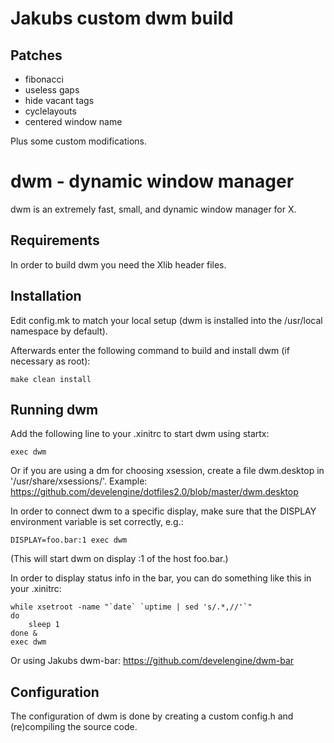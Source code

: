 # Jakubs custom dwm build

## Patches
- fibonacci
- useless gaps
- hide vacant tags
- cyclelayouts
- centered window name

Plus some custom modifications.


# dwm - dynamic window manager
dwm is an extremely fast, small, and dynamic window manager for X.

## Requirements
In order to build dwm you need the Xlib header files.


## Installation
Edit config.mk to match your local setup (dwm is installed into
the /usr/local namespace by default).

Afterwards enter the following command to build and install dwm (if
necessary as root):
```
make clean install
```

## Running dwm
Add the following line to your .xinitrc to start dwm using startx:
```
exec dwm
```
Or if you are using a dm for choosing xsession, create a file dwm.desktop in '/usr/share/xsessions/'.
Example:
https://github.com/develengine/dotfiles2.0/blob/master/dwm.desktop


In order to connect dwm to a specific display, make sure that
the DISPLAY environment variable is set correctly, e.g.:
```
DISPLAY=foo.bar:1 exec dwm
```
(This will start dwm on display :1 of the host foo.bar.)

In order to display status info in the bar, you can do something
like this in your .xinitrc:
```
while xsetroot -name "`date` `uptime | sed 's/.*,//'`"
do
    sleep 1
done &
exec dwm
```
Or using Jakubs dwm-bar:
https://github.com/develengine/dwm-bar


Configuration
-------------
The configuration of dwm is done by creating a custom config.h
and (re)compiling the source code.
